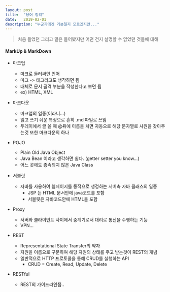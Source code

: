 ```yaml
---
layout: post
title:  "용어 정리"
date:   2019-02-01
description: "누군가에겐 기본일지 모르겠지만..."
---
```


> 처음 들었던 그리고 말은 들어봤지만 어떤 건지 설명할 수 없었던 것들에 대해

#### MarkUp & MarkDown
* 마크업
  * 마크로 둘러싸인 언어
  * 마크 -> 태그라고도 생각하면 됨
  * 대체로 문서 골격 부분을 작성한다고 보면 됨
  * ex) HTML, XML

* 마크다운
  * 마크업의 일종(이라니...)
  * 읽고 쓰기 쉬운 특징으로 흔히 .md 파일로 쓰임
  * 두레이에서 글 쓸 때 @뒤에 이름을 치면 자동으로 해당 문자열로 사원을 찾아주 는것 또한 마크다운의 하나

* POJO 
  * Plain Old Java Object
  * Java Bean 이라고 생각하면 쉽다. (getter setter you know...)
  * 어느 곳에도 종속되지 않은 Java Class

* 서블릿
  * 자바를 사용하여 웹페이지를 동적으로 생겅하는 서버측 자바 클래스의 일종
    * JSP 는 HTML 문서안에 java코드를 포함 
    * 서블릿은 자바코드안에 HTML을 포함

* Proxy
  * 서버와 클라이언트 사이에서 중계기로서 대리로 통신을 수행하는 기능
  * VPN...

* REST
  * Representational State Transfer의 약자
  * 자원을 이름으로 구분하여 해당 자원의 상태를 주고 받는것이 REST의 개념
  * 일반적으로 HTTP 프로토콜을 통해 CRUD를 실행하는 API
    * CRUD = Create, Read, Update, Delete

* RESTful
  * REST의 가이드라인쯤..
